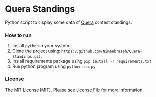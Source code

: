 # Quera Standings
Python script to display some data of [Quera](https://quera.ir) contest standings.

### How to run
1. Install `python` in your system.
2. Clone the project using: `https://github.com/Nimaebrazeh/Quera-Standings.git`.
3. Install requirements package using `pip install -r requirements.txt` 
4. Run python program using `python run.py`

### License
The MIT License (MIT). Please see [License File](LICENSE) for more information.

